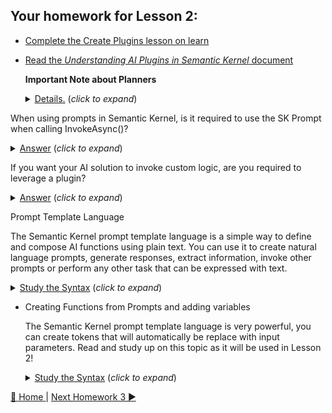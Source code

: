 ## Your homework for Lesson 2:

- [Complete the Create Plugins lesson on learn](https://learn.microsoft.com/en-us/training/modules/create-plugins-semantic-kernel/) 

- [Read the *Understanding AI Plugins in Semantic Kernel* document](https://learn.microsoft.com/en-us/semantic-kernel/agents/plugins/?tabs=Csharp)

  **Important Note about Planners**
   <details>
      <summary><u>Details.</u> (<i>click to expand</i>)</summary>
      <!-- have to be followed by an empty line! -->

      
     The StepWise and HandleBar planners are being deprecated.  We are recommending that customer leverage Auto Invoke as opposed to user either of these planners.  The SK team has been working on a new planner that will replace these and it has been proven to be much more efficient.  In most cases we are finding that a planner is simply not needed and using multiple plugins with Auto Invoke often proves to be much more efficient.  If you need more control you can use an *intent* pattern to control flow.
          
  </details>

When using prompts in Semantic Kernel, is it required to use the SK Prompt when calling InvokeAsync()?
   <details>
    <summary><u>Answer</u> (<i>click to expand</i>)</summary>
    <!-- have to be followed by an empty line! -->
 
     No. As demonstrated in the code examples, you can use a variety of techniques for prompts i.e. interpolated strings, just a regular string as a prompt, load from file or inline.
          
  </details>

If you want your AI solution to invoke custom logic, are you required to leverage a plugin?
  <details>
    <summary><u>Answer</u> (<i>click to expand</i>)</summary>
    <!-- have to be followed by an empty line! -->
      Yes.  You need to use native functions for this and this does require that you build a plugin for this.  Take a look at the Plugin Examples in the Lesson-2 solution for examples.   
     
  </details>

Prompt Template Language

  The Semantic Kernel prompt template language is a simple way to define and compose AI functions using plain text. You can use it to create natural language prompts, generate responses, 
  extract information, invoke other prompts or perform any other task that can be expressed with text.
  <details>
    <summary><u>Study the Syntax</u> (<i>click to expand</i>)</summary>
    <!-- have to be followed by an empty line! -->

      
     [Prompt Template Syntax](https://learn.microsoft.com/en-us/semantic-kernel/prompts/prompt-template-syntax)
          
  </details>

- Creating Functions from Prompts and adding variables

  The Semantic Kernel prompt template language is very powerful, you can create tokens that will automatically be replace with input parameters.  Read and study up on this topic as it will be used in Lesson 2!
  <details>
    <summary><u>Study the Syntax</u> (<i>click to expand</i>)</summary>
    <!-- have to be followed by an empty line! -->

      
     [Example of templatizing prompts and using variables](https://learn.microsoft.com/en-us/semantic-kernel/prompts/templatizing-prompts?tabs=Csharp))
          
  </details>

[🔼 Home ](/README.md) | [Next Homework 3 ▶](/homework/lesson-3/README.md)
